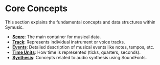 # Core Concepts

This section explains the fundamental concepts and data structures within Symusic.

- **[Score](./score.md)**: The main container for musical data.
- **[Track](./track.md)**: Represents individual instrument or voice tracks.
- **[Events](./events.md)**: Detailed description of musical events like notes, tempos, etc.
- **[Time Units](./time_units.md)**: How time is represented (ticks, quarters, seconds).
- **[Synthesis](./synthesis.md)**: Concepts related to audio synthesis using SoundFonts. 